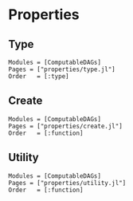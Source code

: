 # Properties

## Type
```@autodocs
Modules = [ComputableDAGs]
Pages = ["properties/type.jl"]
Order   = [:type]
```

## Create
```@autodocs
Modules = [ComputableDAGs]
Pages = ["properties/create.jl"]
Order   = [:function]
```

## Utility
```@autodocs
Modules = [ComputableDAGs]
Pages = ["properties/utility.jl"]
Order   = [:function]
```
